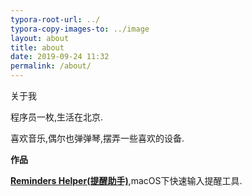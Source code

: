 ```yaml
---
typora-root-url: ../
typora-copy-images-to: ../image
layout: about 
title: about
date: 2019-09-24 11:32
permalink: /about/
---
```


关于我

程序员一枚,生活在北京.

喜欢音乐,偶尔也弹弹琴,摆弄一些喜欢的设备. 



**作品**

**[Reminders Helper(提醒助手)](https://babyking.github.io/rh/)**,macOS下快速输入提醒工具.  

